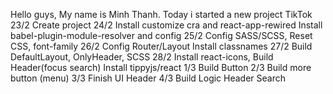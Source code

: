 Hello guys, My name is Minh Thanh. 
Today i started a new project TikTok 
23/2 Create project
24/2 Install customize cra and react-app-rewired
     Install babel-plugin-module-resolver and config
25/2 Config SASS/SCSS, Reset CSS, font-family
26/2 Config Router/Layout 
     Install classnames
27/2 Build DefaultLayout, OnlyHeader, SCSS
28/2 Install react-icons, Build Header(focus search)
     Install tippyjs/react 
1/3  Build Button
2/3  Build more button (menu)
3/3  Finish UI Header
4/3  Build Logic Header Search